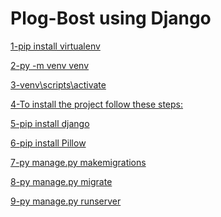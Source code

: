 # Plog-Bost using Django







<u>1-pip install virtualenv</u>

<u>2-py -m venv venv</u>    

<u>3-venv\scripts\activate</u>

<u>4-To install the project follow these steps:</u>

<u>5-pip install django</u>

<u>6-pip install Pillow</u> 

<u>7-py manage.py makemigrations</u>

<u>8-py manage.py migrate</u>

<u>9-py manage.py runserver</u>
